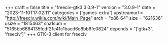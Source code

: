 +++
draft = false
title = "freeciv-gtk3 3.0.9-1"
version = "3.0.9-1"
date = "2023-11-10T17:02:11"
categories = ['games-extra']
upstreamurl = "http://freeciv.wikia.com/wiki/Main_Page"
arch = "x86_64"
size = "621636"
usize = "1815463"
sha1sum = "5165bb6684135fcdf21c41c1bacd6e8bb6fc0824"
depends = "['gtk+3', 'freeciv']"
+++
GTK+3 client for freeciv